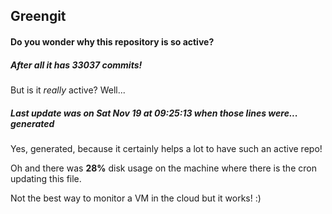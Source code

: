 ## Greengit

#### Do you wonder why this repository is so active?

##### After all it has 33037 commits!

But is it *really* active? Well...

##### Last update was on Sat Nov 19 at 09:25:13 when those lines were... generated

Yes, generated, because it certainly helps a lot to have such an active repo!

Oh and there was **28%** disk usage on the machine
where there is the cron updating this file.

Not the best way to monitor a VM in the cloud but it works! :)
